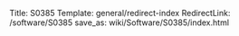Title: S0385
Template: general/redirect-index
RedirectLink: /software/S0385
save_as: wiki/Software/S0385/index.html